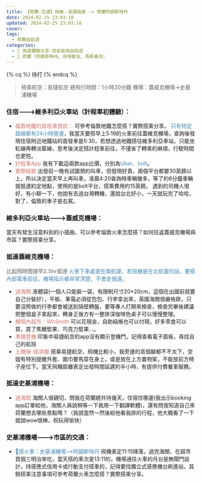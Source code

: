 ```yaml
---
title: 【荷蘭-交通】飛機：英國倫敦 -> 荷蘭阿姆斯特丹
date: 2024-02-25 23:03:18
updated: 2024-02-25 23:03:18
cover:
tags:
  - 荷蘭自助遊
categories: 
  - 🌴 旅遊體驗分享-目前皆為自助遊
  - 🥥 荷蘭（阿姆斯特丹、烏特勒支、馬斯垂克）
---
```

{% cq %} 待打 {% endcq %}

>搭乘航空：易捷航空
>總飛行時間：1小時20分鐘
>機場：蓋威克機場->史基浦機場



<!-- more -->

### 	住宿--->維多利亞火車站（計程車初體驗）：
+ <font color=#D1756F>倫敦地鐵的首班車資訊：</font> 可參考倫敦地鐵怎麼搭？實際搭乘分享。
<font color=#4287B5>只有特定路線都有24小時營運</font>，我當天要搭早上5:19的火車前往蓋維克機場，查詢後發現住宿附近地鐵站的首發車是5:30，若想透過地鐵搭往維多利亞車站，只能坐紅線再轉淡藍線，思考後決定搭計程車前往，不僅省了轉乘的麻煩，行駛時間也更短。
+ <font color=#D1756F>計程車App</font> 
我有下載這兩款app比價，分別為<font color=#4287B5>Uber、bolt</font>。
+ <font color=#D1756F>實際經驗</font>
出發前一晚有試圖預約叫車，但發現好貴，兩個平台都要30英鎊以上，所以決定當天早上再叫車，凌晨4:20查詢時車輛蠻多，等了約6分鐘車輛就抵達約定地點，使用的是bolt平台，搭乘費用約15英鎊。
遇到的司機人很好，有小聊一下，他說有去過台灣轉機，還說台北好小，一天就玩完了哈哈，對了，倫敦的車子是右駕。

### 維多利亞火車站--->蓋威克機場：
當天有發生沒意料到的小插曲，可以參考倫敦火車怎麼搭？如何往返蓋威克機場與市區？實際搭乘分享。

### 抵達蓋維克機場：
**<font color=#909497>比起飛時間提早2.5hr抵達</font>**
<font color=#4287B5>火車下車處是在南航廈，若班機是在北航廈的話，要搭內部電車前往，機場指示都非常清楚，不會走很遠。</font>
+ <font color=#D1756F>過海關</font> 
液體袋(一個人只能裝一袋，有限制尺寸20*20cm，這個在出國前就要自己分裝好），平板、筆電必須從包包、行李拿出來，英國海關很嚴格歐，只要沒照做的行李都會被送到隔壁轉盤，要等專人打開來檢查，檢查完畢後建議把整個盒子拿起來，轉身正後方有一整排深咖啡色桌子可以慢慢整理。
+ <font color=#D1756F>機場內超市：WhSmith</font> 
可以花現金，自助結帳也可以付現，好多零食可以買，買了焦糖堅果、巧克力堅果…。
+ <font color=#D1756F>準備登機</font> 
印象中易捷航空的app沒有顯示登機門，記得查看電子面板，尋找自己的航班
+ <font color=#D1756F>上機後-經濟艙</font> 
搭乘易捷航空，飛機比較小，我旁邊的高個腳都不不太下，空姐有特別提醒外套、圍巾要馬穿在身上，或是放在上方置物架，不能放前方椅子座位下。當天飛機距離表定出發時間延遲約半小時，有提供付費餐車服務。

###	抵達史基浦機場：
+ <font color=#D1756F>過海關</font> 
海關人很親切，問我在荷蘭總共待幾天，住宿住哪邊(我出示booking app訂單給他，海關人員說稍等一下我用一下翻譯軟體)，還有問我知道自己來荷蘭想去哪些景點嗎？（我說當然～然後給他看我排的行程，他大概看了一下就說wow很棒，祝玩得愉快）

### 史基浦機場--->市區的交通：
+ <font color=#4287B5>🚄搭火車：史基浦機場-->阿姆斯特丹</font>
飛機表定11:15降落，過完海關、在超市買個三明治來吃，當天搭的車次是13:11的，機場通往火車的月台是無閘門設計，持感應式信用卡或行動支付搭車的，記得要找獨立式感應機台刷進站，其餘搭乘注意事項可參考荷蘭火車怎麼搭？實際搭乘分享。